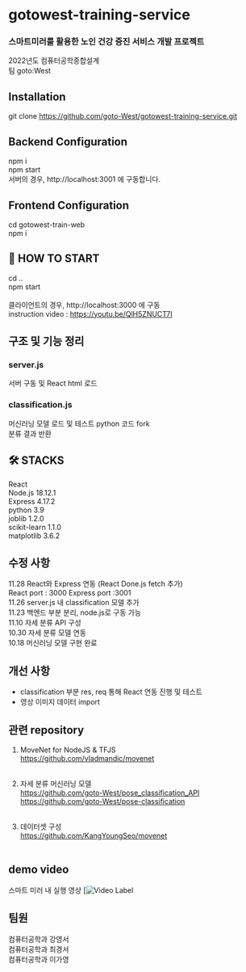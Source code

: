# gotowest-training-service
<h3> 스마트미러를 활용한 노인 건강 증진 서비스 개발 프로젝트 </h3>
2022년도 컴퓨터공학종합설계 <br>
팀 goto:West <br>

## Installation
git clone https://github.com/goto-West/gotowest-training-service.git

## Backend Configuration
npm i<br>
npm start<br>
서버의 경우, http://localhost:3001 에 구동합니다. <br/>

## Frontend Configuration
cd gotowest-train-web<br>
npm i <br>

## 🤚 HOW TO START
cd .. <br>
npm start<br><br> 
클라이언트의 경우, http://localhost:3000 에 구동 <br/>
instruction video : https://youtu.be/QlH5ZNUCT7I <br/>


## 구조 및 기능 정리

### server.js
서버 구동 및 React html 로드 <br>
### classification.js
머신러닝 모델 로드 및 테스트 python 코드 fork<br>
분류 결과 반환 <br>

##  🛠 STACKS
React <br>
Node.js 18.12.1<br>
Express 4.17.2<br>
python 3.9 <br>
joblib 1.2.0 <br>
scikit-learn 1.1.0 <br>
matplotlib 3.6.2 <br>


## 수정 사항
11.28 React와 Express 연동 (React Done.js fetch 추가)<br>
React port : 3000   Express port :3001 <br>
11.26 server.js 내 classification 모델 추가 <br>
11.23 백엔드 부분 분리, node.js로 구동 가능 <br>
11.10 자세 분류 API 구성 <br>
10.30 자세 분류 모델 연동 <br>
10.18 머신러닝 모델 구현 완료 <br>


## 개선 사항
- classification 부분 res, req 통해 React 연동 진행 및 테스트 <br>
- 영상 이미지 데이터 import <br>

## 관련 repository

1. MoveNet for NodeJS & TFJS<br>
https://github.com/vladmandic/movenet <br><br>

2. 자세 분류 머신러닝 모델 <br>
https://github.com/goto-West/pose_classification_API<br>
https://github.com/goto-West/pose-classification<br><br>

3. 데이터셋 구성 <br>
https://github.com/KangYoungSeo/movenet <br><br>



## demo video
스마트 미러 내 실행 영상
[![Video Label]([https://youtu.be/uLR1RNqJ1Mw?t=0s](https://youtu.be/YKxZt40Zgl4))


## 팀원
컴퓨터공학과 강영서<br>
컴퓨터공학과 최경서<br>
컴퓨터공학과 이가영<br>


